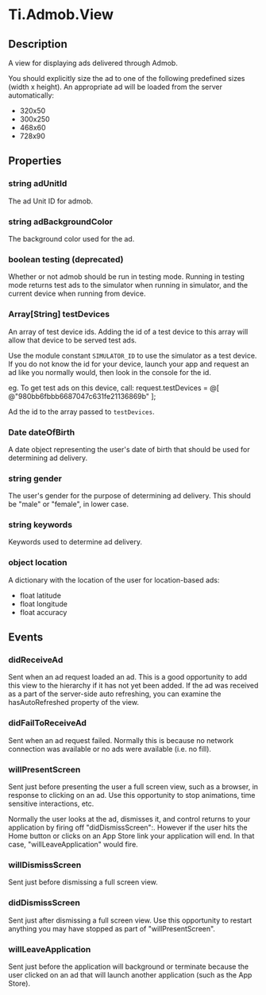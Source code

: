 # Ti.Admob.View

## Description

A view for displaying ads delivered through Admob.

You should explicitly size the ad to one of the following predefined sizes (width x height). An appropriate
ad will be loaded from the server automatically:

* 320x50
* 300x250
* 468x60
* 728x90

## Properties

### string adUnitId

The ad Unit ID for admob.

### string adBackgroundColor

The background color used for the ad.

### boolean testing (deprecated)

Whether or not admob should be run in testing mode.  Running in testing mode
returns test ads to the simulator when running in simulator, and the current
device when running from device. 

### Array[String] testDevices

An array of test device ids. Adding the id of a test device to this array 
will allow that device to be served test ads. 

Use the module constant `SIMULATOR_ID` to use the simulator as a test device. 
If you do not know the id for your device, launch your app and request an ad 
like you normally would, then look in the console for the id. 

eg. <Google> To get test ads on this device, call: request.testDevices = @[ @"980bb6fbbb6687047c631fe21136869b" ];

Ad the id to the array passed to `testDevices`.

### Date dateOfBirth

A date object representing the user's date of birth that should be used
for determining ad delivery.

### string gender

The user's gender for the purpose of determining ad delivery. This should be "male" or "female", in lower case.

### string keywords

Keywords used to determine ad delivery.

### object location

A dictionary with the location of the user for location-based ads:

* float latitude
* float longitude
* float accuracy

## Events

### didReceiveAd

 Sent when an ad request loaded an ad.  This is a good opportunity to add this
 view to the hierarchy if it has not yet been added.  If the ad was received
 as a part of the server-side auto refreshing, you can examine the
 hasAutoRefreshed property of the view.

### didFailToReceiveAd

 Sent when an ad request failed.  Normally this is because no network
 connection was available or no ads were available (i.e. no fill).

### willPresentScreen

Sent just before presenting the user a full screen view, such as a browser,
in response to clicking on an ad.  Use this opportunity to stop animations,
time sensitive interactions, etc.

Normally the user looks at the ad, dismisses it, and control returns to your
application by firing off "didDismissScreen":.  However if the user hits the
Home button or clicks on an App Store link your application will end. In that case,
"willLeaveApplication" would fire.

### willDismissScreen

Sent just before dismissing a full screen view.

### didDismissScreen

Sent just after dismissing a full screen view.  Use this opportunity to
restart anything you may have stopped as part of "willPresentScreen".

### willLeaveApplication

Sent just before the application will background or terminate because the
user clicked on an ad that will launch another application (such as the App
Store).
